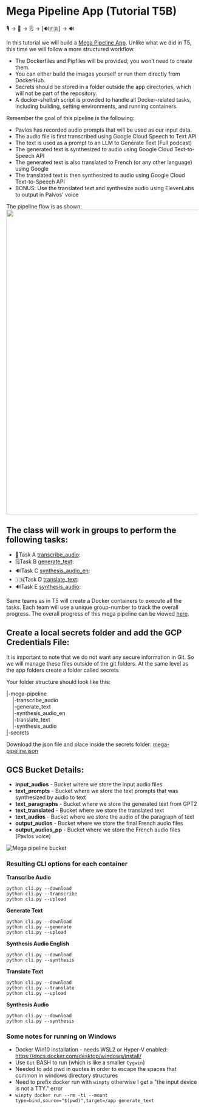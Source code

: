 # Mega Pipeline App (Tutorial T5B)

🎙️ &rightarrow; 📝 &rightarrow; 🗒️ &rightarrow;  [🔊🇫🇷] &rightarrow; 🔊

In this tutorial we will build a [Mega Pipeline App](https://ac215-mega-pipeline.dlops.io/). Unlike what we did in T5, this time we will follow a more structured workflow.

*	The Dockerfiles and Pipfiles will be provided; you won’t need to create them.
*	You can either build the images yourself or run them directly from DockerHub.
*	Secrets should be stored in a folder outside the app directories, which will not be part of the repository.
*	A docker-shell.sh script is provided to handle all Docker-related tasks, including building, setting environments, and running containers.

 Remember the goal of this pipeline is the following:

* Pavlos has recorded audio prompts that will be used as our input data.
* The audio file is first transcribed using Google Cloud Speech to Text API
* The text is used as a prompt to an LLM to Generate Text (Full podcast)
* The generated text is synthesized to audio using Google Cloud Text-to-Speech API
* The generated text is also translated to French (or any other language) using Google
* The translated text is then synthesized to audio using Google Cloud Text-to-Speech API
* BONUS: Use the translated text and synthesize audio using ElevenLabs to output in Palvos' voice

The pipeline flow is as shown:
<img src="mega-pipeline-flow.png"  width="800">

## The class will work in groups to perform the following tasks:
* 📝Task A [transcribe_audio](https://github.com/dlops-io/mega-pipeline/tree/main/transcribe_audio):
* 🗒️Task B [generate_text](https://github.com/dlops-io/mega-pipeline/tree/main/generate_text):
* 🔊Task C [synthesis_audio_en](https://github.com/dlops-io/mega-pipeline/tree/main/synthesis_audio_en):
* 🇮🇳Task D [translate_text](https://github.com/dlops-io/mega-pipeline/tree/main/translate_text):
* 🔊Task E [synthesis_audio](https://github.com/dlops-io/mega-pipeline/tree/main/synthesis_audio):

Same teams as in T5 will create a Docker containers to execute all the tasks. Each team will use a unique group-number to track the overall progress.
The overall progress of this mega pipeline can be viewed [here](https://ac215-mega-pipeline.dlops.io/).


## Create a local secrets folder and add the GCP Credentials File:

It is important to note that we do not want any secure information in Git. So we will manage these files outside of the git folders. At the same level as the app folders create a folder called secrets

Your folder structure should look like this:

|-mega-pipeline<br>
   &nbsp; &nbsp;  |-transcribe_audio<br>
    &nbsp; &nbsp; |-generate_text<br>
    &nbsp; &nbsp; |-synthesis_audio_en<br>
    &nbsp; &nbsp; |-translate_text<br>
    &nbsp; &nbsp; |-synthesis_audio<br>
|-secrets

Download the json file and place inside the secrets folder:
<a href="https://static.us.edusercontent.com/files/mlca0YEYdvkWPNEowJ0o4hOd" download>mega-pipeline.json</a>




## GCS Bucket Details:
* **input_audios** - Bucket where we store the input audio files
* **text_prompts** - Bucket where we store the text prompts that was synthesized by audio to text
* **text_paragraphs** - Bucket where we store the generated text from GPT2
* **text_translated** - Bucket where we store the translated text
* **text_audios** - Bucket where we store the audio of the paragraph of text
* **output_audios** - Bucket where we store the final French audio files
* **output_audios_pp** - Bucket where we store the French audio files (Pavlos voice)

![Mega pipeline bucket](mega-pipeline-bucket.png)


### Resulting CLI options for each container

**Transcribe Audio**
```
python cli.py --download
python cli.py --transcribe
python cli.py --upload
```

**Generate Text**
```
python cli.py --download
python cli.py --generate
python cli.py --upload
```

**Synthesis Audio English**
```
python cli.py --download
python cli.py --synthesis
```

**Translate Text**
```
python cli.py --download
python cli.py --translate
python cli.py --upload
```

**Synthesis Audio**
```
python cli.py --download
python cli.py --synthesis
```




### Some notes for running on Windows
* Docker Win10 installation - needs WSL2 or Hyper-V enabled: https://docs.docker.com/desktop/windows/install/
* Use `Git` BASH to run (which is like a smaller `Cygwin`)
* Needed to add pwd in quotes in order to escape the spaces that common in windows directory structures
* Need to prefix docker run with `winpty` otherwise I get a "the input device is not a TTY." error
* `winpty docker run --rm -ti --mount type=bind,source="$(pwd)",target=/app generate_text`

